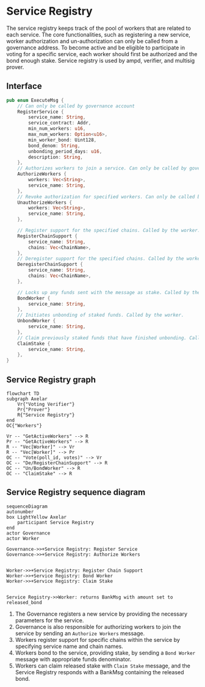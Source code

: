 # Service Registry

The service registry keeps track of the pool of workers that are related to each service.
The core functionalities, such as registering a new service, worker authorization and un-authorization can only be called 
from a governance address. To become active and be eligible to participate in voting for a specific service, 
each worker should first be authorized and the bond enough stake. Service registry is used by ampd, verifier, and multisig prover.


## Interface

```Rust
pub enum ExecuteMsg {
    // Can only be called by governance account
    RegisterService {
        service_name: String,
        service_contract: Addr,
        min_num_workers: u16,
        max_num_workers: Option<u16>,
        min_worker_bond: Uint128,
        bond_denom: String,
        unbonding_period_days: u16,
        description: String,
    },
    // Authorizes workers to join a service. Can only be called by governance account. Workers must still bond sufficient stake to participate.
    AuthorizeWorkers {
        workers: Vec<String>,
        service_name: String,
    },
    // Revoke authorization for specified workers. Can only be called by governance account. Workers bond remains unchanged
    UnauthorizeWorkers {
        workers: Vec<String>,
        service_name: String,
    },

    // Register support for the specified chains. Called by the worker.
    RegisterChainSupport {
        service_name: String,
        chains: Vec<ChainName>,
    },
    // Deregister support for the specified chains. Called by the worker.
    DeregisterChainSupport {
        service_name: String,
        chains: Vec<ChainName>,
    },

    // Locks up any funds sent with the message as stake. Called by the worker.
    BondWorker {
        service_name: String,
    },
    // Initiates unbonding of staked funds. Called by the worker.
    UnbondWorker {
        service_name: String,
    },
    // Claim previously staked funds that have finished unbonding. Called by the worker.
    ClaimStake {
        service_name: String,
    },
}

```

## Service Registry graph
```mermaid
flowchart TD
subgraph Axelar
    Vr{"Voting Verifier"}
    Pr{"Prover"}
    R{"Service Registry"}
end
OC{"Workers"}

Vr -- "GetActiveWorkers" --> R
Pr -- "GetActiveWorkers" --> R
R -- "Vec[Worker]" --> Vr
R -- "Vec[Worker]" --> Pr
OC -- "Vote(poll_id, votes)" --> Vr
OC -- "De/RegisterChainSupport" --> R
OC -- "Un/BondWorker" --> R
OC -- "ClaimStake" --> R
```


## Service Registry sequence diagram

```mermaid
sequenceDiagram
autonumber
box LightYellow Axelar
    participant Service Registry
end
actor Governance
actor Worker

Governance->>+Service Registry: Register Service
Governance->>+Service Registry: Authorize Workers


Worker->>+Service Registry: Register Chain Support
Worker->>+Service Registry: Bond Worker
Worker->>+Service Registry: Claim Stake


Service Registry->>Worker: returns BankMsg with amount set to released_bond
```

1. The Governance registers a new service by providing the necessary parameters for the service.
2. Governance is also responsible for authorizing workers to join the service by sending an `Authorize Workers` message.
3. Workers register support for specific chains within the service by specifying service name and chain names.
4. Workers bond to the service, providing stake, by sending a `Bond Worker` message with appropriate funds denominator.
5. Workers can claim released stake with `Claim Stake` message, and the Service Registry responds with a BankMsg containing the released bond.


